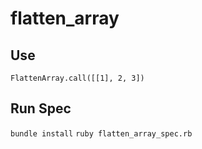 # flatten_array
## Use
`FlattenArray.call([[1], 2, 3])`

## Run Spec
`bundle install`
`ruby flatten_array_spec.rb`


